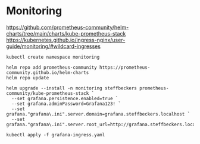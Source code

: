 # Monitoring

https://github.com/prometheus-community/helm-charts/tree/main/charts/kube-prometheus-stack
https://kubernetes.github.io/ingress-nginx/user-guide/monitoring/#wildcard-ingresses

```
kubectl create namespace monitoring

helm repo add prometheus-community https://prometheus-community.github.io/helm-charts
helm repo update

helm upgrade --install -n monitoring steffbeckers prometheus-community/kube-prometheus-stack `
  --set grafana.persistence.enabled=true `
  --set grafana.adminPassword=Grafana123! `
  --set grafana."grafana\.ini".server.domain=grafana.steffbeckers.localhost `
  --set grafana."grafana\.ini".server.root_url=http://grafana.steffbeckers.localhost

kubectl apply -f grafana-ingress.yaml
```
